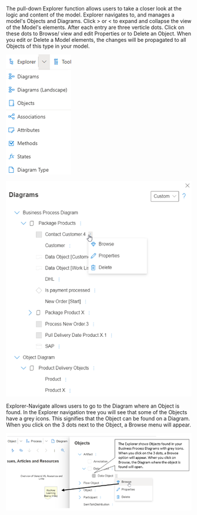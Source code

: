 The pull-down Explorer function allows users to take a closer look at the logic and content of the model. Explorer navigates to, and manages a model's Objects and Diagrams. 
Click > or < to expand and collapse the view of the Model's elements. After each entry are three verticle dots. Click on these dots to Browse/ view and edit Properties or to Delete an Object. When you edit or Delete a Model elements, the changes will be propagated to all Objects of this type in your model.

![alt text](<images/ExplorerPulldownMenu.png>)

![alt text](images/ExplorerPanel.png)

Explorer-Navigate allows users to go to the Diagram where an Object is found. In the Explorer navigation tree you will see that some of the Objects have a grey icons. This signifies that the Object can be found on a Diagram. When you click on the 3 dots next to the Object, a Browse menu will appear.

![alt text](images/Explorer_Browse.png)
